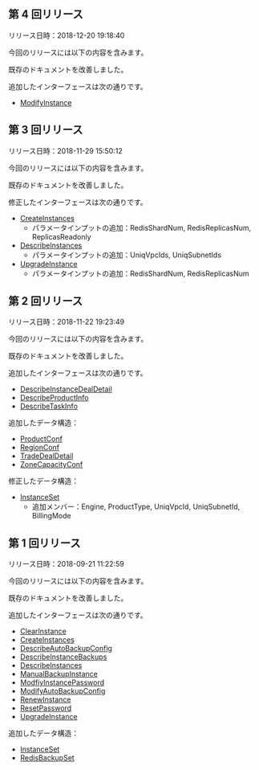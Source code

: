 ## 第 4 回リリース

リリース日時：2018-12-20 19:18:40

今回のリリースには以下の内容を含みます。

既存のドキュメントを改善しました。

追加したインターフェースは次の通りです。

* [ModifyInstance](/document/api/239/31785)

## 第 3 回リリース

リリース日時：2018-11-29 15:50:12

今回のリリースには以下の内容を含みます。

既存のドキュメントを改善しました。

修正したインターフェースは次の通りです。

* [CreateInstances](/document/api/239/20026)
	* パラメータインプットの追加：RedisShardNum, RedisReplicasNum, ReplicasReadonly
* [DescribeInstances](/document/api/239/20018)
	* パラメータインプットの追加：UniqVpcIds, UniqSubnetIds
* [UpgradeInstance](/document/api/239/20013)
	* パラメータインプットの追加：RedisShardNum, RedisReplicasNum

## 第 2 回リリース

リリース日時：2018-11-22 19:23:49

今回のリリースには以下の内容を含みます。

既存のドキュメントを改善しました。

追加したインターフェースは次の通りです。

* [DescribeInstanceDealDetail](/document/api/239/30602)
* [DescribeProductInfo](/document/api/239/30600)
* [DescribeTaskInfo](/document/api/239/30601)

追加したデータ構造：

* [ProductConf](/document/api/239/20022#ProductConf)
* [RegionConf](/document/api/239/20022#RegionConf)
* [TradeDealDetail](/document/api/239/20022#TradeDealDetail)
* [ZoneCapacityConf](/document/api/239/20022#ZoneCapacityConf)

修正したデータ構造：

* [InstanceSet](/document/api/239/20022#InstanceSet)
	* 追加メンバー：Engine, ProductType, UniqVpcId, UniqSubnetId, BillingMode

## 第 1 回リリース

リリース日時：2018-09-21 11:22:59

今回のリリースには以下の内容を含みます。

既存のドキュメントを改善しました。

追加したインターフェースは次の通りです。

* [ClearInstance](/document/api/239/20021)
* [CreateInstances](/document/api/239/20026)
* [DescribeAutoBackupConfig](/document/api/239/20019)
* [DescribeInstanceBackups](/document/api/239/20011)
* [DescribeInstances](/document/api/239/20018)
* [ManualBackupInstance](/document/api/239/20010)
* [ModfiyInstancePassword](/document/api/239/20025)
* [ModifyAutoBackupConfig](/document/api/239/20016)
* [RenewInstance](/document/api/239/20015)
* [ResetPassword](/document/api/239/20014)
* [UpgradeInstance](/document/api/239/20013)

追加したデータ構造：

* [InstanceSet](/document/api/239/20022#InstanceSet)
* [RedisBackupSet](/document/api/239/20022#RedisBackupSet)


